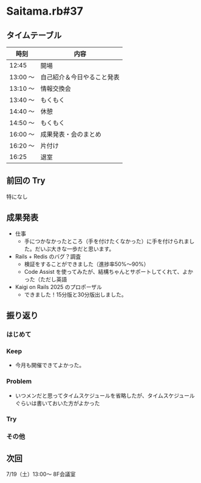 # Saitama.rb#37

## タイムテーブル

| 時刻 | 内容 |
| --- | --- |
| 12:45 | 開場 |
| 13:00 ～  | 自己紹介＆今日やること発表 |
| 13:10 ～ | 情報交換会 |
| 13:40 ～ | もくもく |
| 14:40 ～ | 休憩 |
| 14:50 ～ | もくもく |
| 16:00 ～ | 成果発表・会のまとめ |
| 16:20 ～ | 片付け |
| 16:25 | 退室 |

## 前回の Try
特になし

## 成果発表
- 仕事
  - 手につかなかったところ（手を付けたくなかった）に手を付けられました。だいぶ大きな一歩だと思います。
- Rails + Redis のバグ？調査
  - 検証をすることができました（進捗率50%～90%）
  - Code Assist を使ってみたが、結構ちゃんとサポートしてくれて、よかった（ただし英語
- Kaigi on Rails 2025 のプロポーザル
  - できました！15分版と30分版出しました。

## 振り返り
### はじめて

### Keep
- 今月も開催できてよかった。

### Problem
- いつメンだと思ってタイムスケジュールを省略したが、タイムスケジュールぐらいは書いておいた方がよかった

### Try

### その他

## 次回
7/19（土）13:00～ 8F会議室
